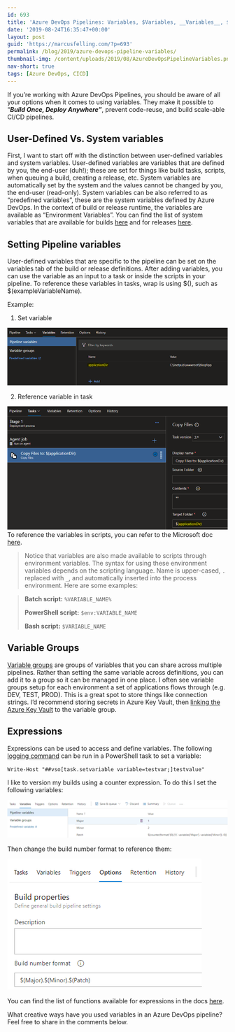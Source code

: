 ```yaml
---
id: 693
title: 'Azure DevOps Pipelines: Variables, $Variables, __Variables__, $env:Variables, $(Variables), %VARIABLES%'
date: '2019-08-24T16:35:47+00:00'
layout: post
guid: 'https://marcusfelling.com/?p=693'
permalink: /blog/2019/azure-devops-pipeline-variables/
thumbnail-img: /content/uploads/2019/08/AzureDevOpsPipelineVariables.png
nav-short: true
tags: [Azure DevOps, CICD]
---
```


If you’re working with Azure DevOps Pipelines, you should be aware of all your options when it comes to using variables. They make it possible to “***Build Once, Deploy Anywhere”***, prevent code-reuse, and build scale-able CI/CD pipelines.

## User-Defined Vs. System variables

First, I want to start off with the distinction between user-defined variables and system variables. User-defined variables are variables that are defined by you, the end-user (duh!); these are set for things like build tasks, scripts, when queuing a build, creating a release, etc. System variables are automatically set by the system and the values cannot be changed by you, the end-user (read-only). System variables can be also referred to as “predefined variables”, these are the system variables defined by Azure DevOps. In the context of build or release runtime, the variables are available as “Environment Variables”. You can find the list of system variables that are available for builds [here](https://docs.microsoft.com/en-us/azure/devops/pipelines/build/variables?view=azure-devops&tabs=designer) and for releases [here](https://docs.microsoft.com/en-us/azure/devops/pipelines/release/variables?view=azure-devops&tabs=batch#default-variables).

## Setting Pipeline variables

User-defined variables that are specific to the pipeline can be set on the variables tab of the build or release definitions. After adding variables, you can use the variable as an input to a task or inside the scripts in your pipeline. To reference these variables in tasks, wrap is using $(), such as $(exampleVariableName).

Example:  
1. Set variable

![](/content/uploads/2019/04/VariablesTabAzureDevOpsPipelines-1.png)

2. Reference variable in task

![](/content/uploads/2019/04/VariablesTabAzureDevOpsPipelines2.png)To reference the variables in scripts, you can refer to the Microsoft doc [here](https://docs.microsoft.com/en-us/azure/devops/pipelines/process/variables?view=azure-devops&tabs=designer%2Cbatch#set-variables-in-pipeline).

> Notice that variables are also made available to scripts through environment variables. The syntax for using these environment variables depends on the scripting language. Name is upper-cased, `.` replaced with `_`, and automatically inserted into the process environment. Here are some examples:

> **Batch script:** `%VARIABLE_NAME%`
> 
> **PowerShell script:** `$env:VARIABLE_NAME`
> 
> **Bash script:** `$VARIABLE_NAME`

## Variable Groups

[Variable groups](https://docs.microsoft.com/en-us/azure/devops/pipelines/library/variable-groups?view=azure-devops&tabs=yaml) are groups of variables that you can share across multiple pipelines. Rather than setting the same variable across definitions, you can add it to a group so it can be managed in one place. I often see variable groups setup for each environment a set of applications flows through (e.g. DEV, TEST, PROD). This is a great spot to store things like connection strings. I’d recommend storing secrets in Azure Key Vault, then [linking the Azure Key Vault](https://docs.microsoft.com/en-us/azure/devops/pipelines/library/variable-groups?view=azure-devops&tabs=yaml#link-secrets-from-an-azure-key-vault) to the variable group.

## Expressions

Expressions can be used to access and define variables. The following [logging command](https://github.com/microsoft/azure-pipelines-tasks/blob/master/docs/authoring/commands.md) can be run in a PowerShell task to set a variable:

```
Write-Host "##vso[task.setvariable variable=testvar;]testvalue"
```

I like to version my builds using a counter expression. To do this I set the following variables:

![](/content/uploads/2019/08/AzureDevOpsBuildCounter-1024x178.png)

Then change the build number format to reference them:

![](/content/uploads/2019/08/AzureDevOpsBuildCounterOptions.png)

You can find the list of functions available for expressions in the docs [here](https://docs.microsoft.com/en-us/azure/devops/pipelines/process/expressions?view=azure-devops#functions).

What creative ways have you used variables in an Azure DevOps pipeline? Feel free to share in the comments below.